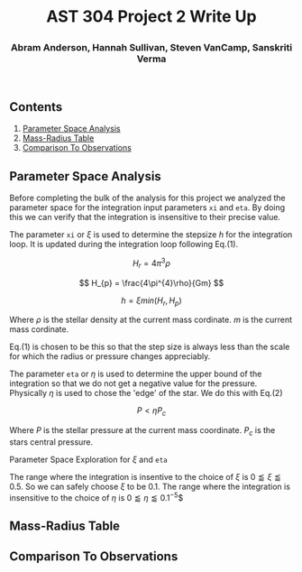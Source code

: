 # <p align="center">AST 304 Project 2 Write Up</p>

### <p align="center">Abram Anderson, Hannah Sullivan, Steven VanCamp, Sanskriti Verma</p>
<br>

## Contents
1. [Parameter Space Analysis](https://github.com/vancam25/AST304_star_society/new/main/Project%20%232#parameter-space-analysis) 
2. [Mass-Radius Table](https://github.com/vancam25/AST304_star_society/new/main/Project%20%232#mass-radius-table)
3. [Comparison To Observations](https://github.com/vancam25/AST304_star_society/new/main/Project%20%232#comparison-to-observations)

## Parameter Space Analysis
Before completing the bulk of the analysis for this project we analyzed the parameter space for the
integration input parameters `xi` and `eta`. By doing this we can verify that the integration is insensitive
to their precise value.

The parameter `xi` or $\xi$ is used to determine the stepsize $h$ for the integration loop. It is updated
during the integration loop following Eq.(1).

$$ H_{r} = 4\pi^{3}\rho $$

$$ H_{p} = \frac{4\pi^{4}\rho}{Gm} $$

$$ h={\xi}min(H_{r},H_{p}) \tag{1} $$

Where $\rho$ is the stellar density at the current mass cordinate. $m$ is the current mass cordinate. 

Eq.(1) is chosen to be this so that the step size is always less than the scale for which the radius or pressure 
changes appreciably.

The parameter `eta` or $\eta$ is used to determine the upper bound of the integration so that we do not
get a negative value for the pressure. Physically $\eta$ is used to chose the 'edge' of the star. We do this
with Eq.(2)

$$ P<\eta P_{c} \tag{2} $$

Where $P$ is the stellar pressure at the current mass coordinate. $P_{c}$ is the stars central pressure.

Parameter Space Exploration for $\xi$ and `eta`



The range where the integration is insentive to the choice of $\xi$ is $0\lessapprox\xi\lessapprox0.5$. 
So we can safely choose $\xi$ to be $0.1$. The range where the integration is insensitive to the 
choice of $\eta$ is $0\lessapprox\eta\lessapprox0.1^{-5}$$

## Mass-Radius Table

## Comparison To Observations
